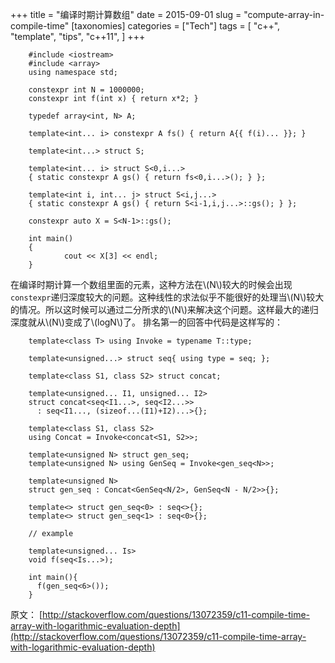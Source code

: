 +++
title =  "编译时期计算数组"
date = 2015-09-01
slug = "compute-array-in-compile-time"
[taxonomies]
categories =  ["Tech"]
tags = [
  "c++",
  "template",
  "tips",
  "c++11",
]
+++

```
    #include <iostream>
    #include <array>
    using namespace std;
    
    constexpr int N = 1000000;
    constexpr int f(int x) { return x*2; }
    
    typedef array<int, N> A;
    
    template<int... i> constexpr A fs() { return A{{ f(i)... }}; }
    
    template<int...> struct S;
    
    template<int... i> struct S<0,i...>
    { static constexpr A gs() { return fs<0,i...>(); } };
    
    template<int i, int... j> struct S<i,j...>
    { static constexpr A gs() { return S<i-1,i,j...>::gs(); } };
    
    constexpr auto X = S<N-1>::gs();
    
    int main()
    {
            cout << X[3] << endl;
    }
```
    

在编译时期计算一个数组里面的元素，这种方法在\\(N\\)较大的时候会出现`constexpr`递归深度较大的问题。这种线性的求法似乎不能很好的处理当\\(N\\)较大的情况。所以这时候可以通过二分所求的\\(N\\)来解决这个问题。这样最大的递归深度就从\\(N\\)变成了\\(logN\\)了。 排名第一的回答中代码是这样写的：

```
    template<class T> using Invoke = typename T::type;
    
    template<unsigned...> struct seq{ using type = seq; };
    
    template<class S1, class S2> struct concat;
    
    template<unsigned... I1, unsigned... I2>
    struct concat<seq<I1...>, seq<I2...>>
      : seq<I1..., (sizeof...(I1)+I2)...>{};
    
    template<class S1, class S2>
    using Concat = Invoke<concat<S1, S2>>;
    
    template<unsigned N> struct gen_seq;
    template<unsigned N> using GenSeq = Invoke<gen_seq<N>>;
    
    template<unsigned N>
    struct gen_seq : Concat<GenSeq<N/2>, GenSeq<N - N/2>>{};
    
    template<> struct gen_seq<0> : seq<>{};
    template<> struct gen_seq<1> : seq<0>{};
    
    // example
    
    template<unsigned... Is>
    void f(seq<Is...>);
    
    int main(){
      f(gen_seq<6>());
    }
```
    

原文： [http://stackoverflow.com/questions/13072359/c11-compile-time-array-with-logarithmic-evaluation-depth](http://stackoverflow.com/questions/13072359/c11-compile-time-array-with-logarithmic-evaluation-depth)